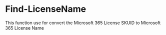 # Find-LicenseName
This function use for convert the Microsoft 365 License SKUID to Microsoft 365 License Name
